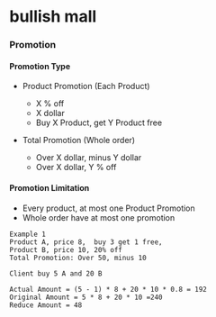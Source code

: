 # bullish mall

### Promotion

#### Promotion Type

* Product Promotion (Each Product)
    * X % off
    * X dollar
    * Buy X Product, get Y Product free

* Total Promotion (Whole order)
    * Over X dollar, minus Y dollar
    * Over X dollar, Y % off

#### Promotion Limitation

* Every product, at most one Product Promotion
* Whole order have at most one promotion

```
Example 1
Product A, price 8,  buy 3 get 1 free, 
Product B, price 10, 20% off
Total Promotion: Over 50, minus 10

Client buy 5 A and 20 B

Actual Amount = (5 - 1) * 8 + 20 * 10 * 0.8 = 192
Original Amount = 5 * 8 + 20 * 10 =240
Reduce Amount = 48
```